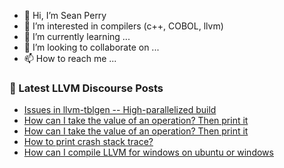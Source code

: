 - 👋 Hi, I’m Sean Perry
- 👀 I’m interested in compilers (c++, COBOL, llvm)
- 🌱 I’m currently learning ...
- 💞️ I’m looking to collaborate on ...
- 📫 How to reach me ...

<!---
s66perry/s66perry is a ✨ special ✨ repository because its `README.md` (this file) appears on your GitHub profile.
You can click the Preview link to take a look at your changes.
--->
### 📕 Latest LLVM Discourse Posts

<!-- DISCOURSE-LLVM:START -->
- [Issues in llvm-tblgen -- High-parallelized build](https://discourse.llvm.org/t/issues-in-llvm-tblgen-high-parallelized-build/68037?page=2#post_22)
- [How can I take the value of an operation? Then print it](https://discourse.llvm.org/t/how-can-i-take-the-value-of-an-operation-then-print-it/68187#post_3)
- [How can I take the value of an operation? Then print it](https://discourse.llvm.org/t/how-can-i-take-the-value-of-an-operation-then-print-it/68187#post_2)
- [How to print crash stack trace?](https://discourse.llvm.org/t/how-to-print-crash-stack-trace/68186#post_2)
- [How can I compile LLVM for windows on ubuntu or windows](https://discourse.llvm.org/t/how-can-i-compile-llvm-for-windows-on-ubuntu-or-windows/68172#post_3)
<!-- DISCOURSE-LLVM:END -->
